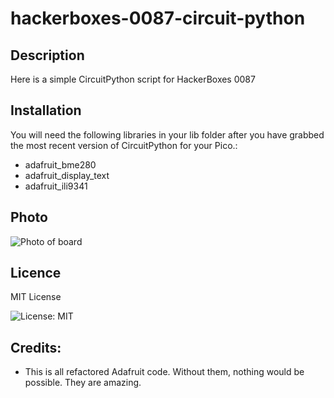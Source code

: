 # hackerboxes-0087-circuit-python

## Description

Here is a simple CircuitPython script for HackerBoxes 0087

## Installation

You will need the following libraries in your lib folder after you have grabbed the most recent version of CircuitPython for your Pico.:
- adafruit_bme280
- adafruit_display_text
- adafruit_ili9341

## Photo
![Photo of board](./images/hackerBoxes0087.png)

## Licence

MIT License

![License: MIT](https://img.shields.io/badge/License-MIT-yellow.svg)

## Credits:

- This is all refactored Adafruit code.  Without them, nothing would be possible.  They are amazing.
